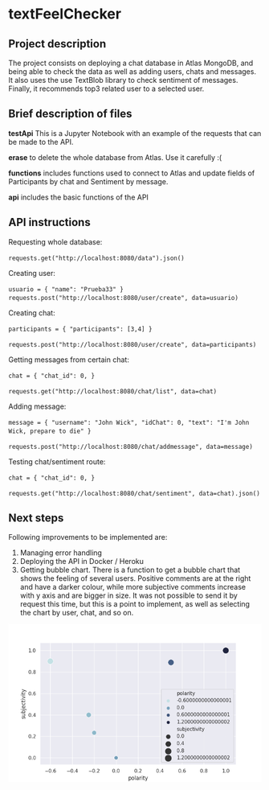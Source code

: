 # textFeelChecker

## Project description

The project consists on deploying a chat database in Atlas MongoDB, and being able to check the data as well as adding users, chats and messages. It also uses the use TextBlob library to check sentiment of messages. Finally, it recommends top3 related user to a selected user.

## Brief description of files

**testApi** This is a Jupyter Notebook with an example of the requests that can be made to the API.

**erase** to delete the whole database from Atlas. Use it carefully :(

**functions** includes functions used to connect to Atlas and update fields of Participants by chat and Sentiment by message.

**api** includes the basic functions of the API

## API instructions

Requesting whole database:

`requests.get("http://localhost:8080/data").json()`

Creating user:

`usuario = {
    "name": "Prueba33"
}
requests.post("http://localhost:8080/user/create", data=usuario)`

Creating chat:

`participants = {
    "participants": [3,4]
}`

`requests.post("http://localhost:8080/user/create", data=participants)`

Getting messages from certain chat:

`chat = {
    "chat_id": 0,
}`

`requests.get("http://localhost:8080/chat/list", data=chat)`

Adding message:

`message = {
    "username": "John Wick",
    "idChat": 0,
    "text": "I'm John Wick, prepare to die"
}`

`requests.post("http://localhost:8080/chat/addmessage", data=message)`

Testing chat/sentiment route:

`chat = {
    "chat_id": 0,
}`

`requests.get("http://localhost:8080/chat/sentiment", data=chat).json()`

## Next steps
Following improvements to be implemented are:
 1) Managing error handling
 2) Deploying the API in Docker / Heroku
 3) Getting bubble chart. There is a function to get a bubble chart that shows the feeling of several users. Positive comments are at the right and have a darker colour, while more subjective comments increase with y axis and are bigger in size. It was not possible to send it by request this time, but this is a point to implement, as well as selecting the chart by user, chat, and so on.

![Image](https://raw.githubusercontent.com/jlmingo/textFeelChecker/master/src/mongodb/output.png)